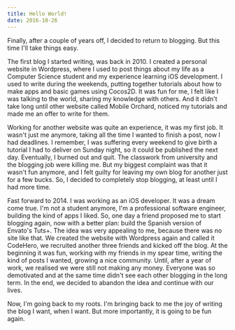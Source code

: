 ```yaml
---
title: Hello World!
date: 2016-10-26
---
```

Finally, after a couple of years off, I decided to return to blogging. But this time I'll take things easy.
<!-- more -->

The first blog I started writing, was back in 2010. I created a personal website in Wordpress, where I used to post things about my life as a Computer Science student and my experience learning iOS development. I used to write during the weekends, putting together tutorials about how to make apps and basic games using Cocos2D. It was fun for me, I felt like I was talking to the world, sharing my knowledge with others. And it didn't take long until other website called Mobile Orchard, noticed my tutorials and made me an offer to write for them.

Working for another website was quite an experience, it was my first job. It wasn't just me anymore, taking all the time I wanted to finish a post, now I had deadlines. I remember, I was suffering every weekend to give birth a tutorial I had to deliver on Sunday night, so it could be published the next day. Eventually, I burned out and quit. The classwork from university and the blogging job were killing me. But my biggest complaint was that it wasn't fun anymore, and I felt guilty for leaving my own blog for another just for a few bucks. So, I decided to completely stop blogging, at least until I had more time.

Fast forward to 2014. I was working as an iOS developer. It was a dream come true. I'm not a student anymore, I'm a professional software engineer, building the kind of apps I liked. So, one day a friend proposed me to start blogging again, now with a better plan: build the Spanish version of Envato's Tuts+. The idea was very appealing to me, because there was no site like that. We created the website with Wordpress again and called it CodeHero, we recruited another three friends and kicked off the blog. At the beginning it was fun, working with my friends in my spear time, writing the kind of posts I wanted, growing a nice community. Until, after a year of work, we realised we were still not making any money. Everyone was so demotivated and at the same time didn't see each other blogging in the long term. In the end, we decided to abandon the idea and continue with our lives.

Now, I'm going back to my roots. I'm bringing back to me the joy of writing the blog I want, when I want. But more importantly, it is going to be fun again.
